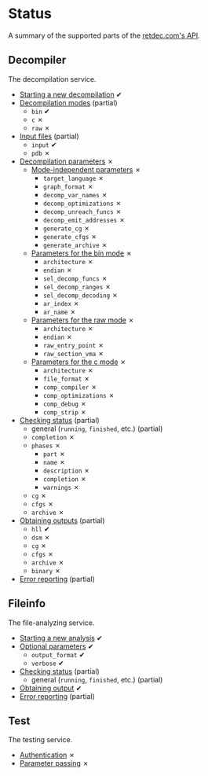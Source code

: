 # Status

A summary of the supported parts of the [retdec.com's API](https://retdec.com/api/docs/index.html).

## Decompiler

The decompilation service.

* [Starting a new decompilation](https://retdec.com/api/docs/decompiler.html#starting-a-new-decompilation>) ✔
* [Decompilation modes](https://retdec.com/api/docs/decompiler.html#decompilation-modes>) (partial)
  * `bin` ✔
  * `c` ✗
  * `raw` ✗
* [Input files](https://retdec.com/api/docs/decompiler.html#input-files>) (partial)
  * `input` ✔
  * `pdb` ✗
* [Decompilation parameters](https://retdec.com/api/docs/decompiler.html#decompilation-parameters>) ✗
  * [Mode-independent parameters](https://retdec.com/api/docs/decompiler.html#mode-independent-parameters>) ✗
    * `target_language` ✗
    * `graph_format` ✗
    * `decomp_var_names` ✗
    * `decomp_optimizations` ✗
    * `decomp_unreach_funcs` ✗
    * `decomp_emit_addresses` ✗
    * `generate_cg` ✗
    * `generate_cfgs` ✗
    * `generate_archive` ✗
  * [Parameters for the bin mode](https://retdec.com/api/docs/decompiler.html#parameters-only-for-the-bin-mode>) ✗
    * `architecture` ✗
    * `endian` ✗
    * `sel_decomp_funcs` ✗
    * `sel_decomp_ranges` ✗
    * `sel_decomp_decoding` ✗
    * `ar_index` ✗
    * `ar_name` ✗
  * [Parameters for the raw mode](https://retdec.com/api/docs/decompiler.html#parameters-only-for-the-raw-mode>) ✗
    * `architecture` ✗
    * `endian` ✗
    * `raw_entry_point` ✗
    * `raw_section_vma` ✗
  * [Parameters for the c mode](https://retdec.com/api/docs/decompiler.html#parameters-only-for-the-c-mode>) ✗
    * `architecture` ✗
    * `file_format` ✗
    * `comp_compiler` ✗
    * `comp_optimizations` ✗
    * `comp_debug` ✗
    * `comp_strip` ✗
* [Checking status](https://retdec.com/api/docs/decompiler.html#checking-status>) (partial)
  * general (`running`, `finished`, etc.) (partial)
  * `completion` ✗
  * `phases` ✗
    * `part` ✗
    * `name` ✗
    * `description` ✗
    * `completion` ✗
    * `warnings` ✗
  * `cg` ✗
  * `cfgs` ✗
  * `archive` ✗
* [Obtaining outputs](https://retdec.com/api/docs/decompiler.html#obtaining-outputs>) (partial)
  * `hll` ✔
  * `dsm` ✗
  * `cg` ✗
  * `cfgs` ✗
  * `archive` ✗
  * `binary` ✗
* [Error reporting](https://retdec.com/api/docs/decompiler.html#error-reporting>) (partial)

## Fileinfo

The file-analyzing service.

* [Starting a new analysis](https://retdec.com/api/docs/fileinfo.html#starting-a-new-analysis>) ✔
* [Optional parameters](https://retdec.com/api/docs/fileinfo.html#optional-parameters>) ✔
  * `output_format` ✔
  * `verbose` ✔
* [Checking status](https://retdec.com/api/docs/fileinfo.html#checking-status>) (partial)
  * general (`running`, `finished`, etc.) (partial)
* [Obtaining output](https://retdec.com/api/docs/fileinfo.html#obtaining-output>) ✔
* [Error reporting](https://retdec.com/api/docs/fileinfo.html#error-reporting>) (partial)

## Test

The testing service.

* [Authentication](https://retdec.com/api/docs/test.html#authentication>) ✗
* [Parameter passing](https://retdec.com/api/docs/test.html#parameter-passing>) ✗
